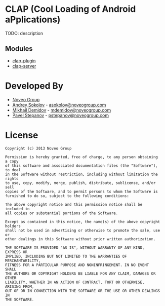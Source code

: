 CLAP (Cool Loading of Android aPplications)
===========================================

TODO: description

Modules
-------

 - [clap-plugin](clap-plugin)
 - [clap-server](clap-server)

Developed By
============

* [Noveo Group](http://noveogroup.com/)
* [Andrey Sokolov](https://github.com/RagnarNSK) - <asokolov@noveogroup.com>
* [Mikhail Demidov](https://github.com/mihaildemidoff) - <mdemidov@noveogroup.com>
* [Pavel Stepanov](https://github.com/stefan-nsk) - <pstepanov@noveogroup.com>

License
=======

    Copyright (c) 2013 Noveo Group

    Permission is hereby granted, free of charge, to any person obtaining a copy
    of this software and associated documentation files (the "Software"), to deal
    in the Software without restriction, including without limitation the rights
    to use, copy, modify, merge, publish, distribute, sublicense, and/or sell
    copies of the Software, and to permit persons to whom the Software is
    furnished to do so, subject to the following conditions:

    The above copyright notice and this permission notice shall be included in
    all copies or substantial portions of the Software.

    Except as contained in this notice, the name(s) of the above copyright holders
    shall not be used in advertising or otherwise to promote the sale, use or
    other dealings in this Software without prior written authorization.

    THE SOFTWARE IS PROVIDED "AS IS", WITHOUT WARRANTY OF ANY KIND, EXPRESS OR
    IMPLIED, INCLUDING BUT NOT LIMITED TO THE WARRANTIES OF MERCHANTABILITY,
    FITNESS FOR A PARTICULAR PURPOSE AND NONINFRINGEMENT. IN NO EVENT SHALL
    THE AUTHORS OR COPYRIGHT HOLDERS BE LIABLE FOR ANY CLAIM, DAMAGES OR OTHER
    LIABILITY, WHETHER IN AN ACTION OF CONTRACT, TORT OR OTHERWISE, ARISING FROM,
    OUT OF OR IN CONNECTION WITH THE SOFTWARE OR THE USE OR OTHER DEALINGS IN
    THE SOFTWARE.
